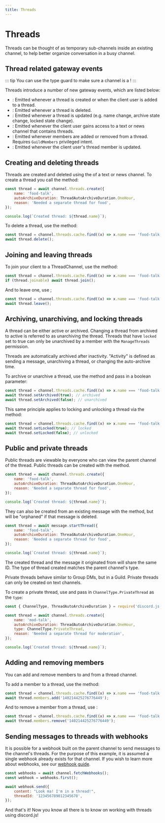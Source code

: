 ```yaml
---
title: Threads
---
```


# Threads

Threads can be thought of as temporary sub-channels inside an existing channel, to help better organize conversation in a busy channel.

## Thread related gateway events

::: tip
You can use the <DocsLink path="ThreadChannel:Class#isThread" type="method" /> type guard to make sure a channel is a <DocsLink path="ThreadChannel:Class" />!
:::

Threads introduce a number of new gateway events, which are listed below:

- <DocsLink path="Client:Class#threadCreate" />: Emitted whenever a thread is created or when the client user is added to a thread.
- <DocsLink path="Client:Class#threadDelete" />: Emitted whenever a thread is deleted.
- <DocsLink path="Client:Class#threadUpdate" />: Emitted whenever a thread is updated (e.g. name change, archive state change, locked state change).
- <DocsLink path="Client:Class#threadListSync" />: Emitted whenever the client user gains access to a text or news channel that contains threads.
- <DocsLink path="Client:Class#threadMembersUpdate" />: Emitted whenever members are added or removed from a thread. Requires <code>GuildMembers</code> privileged intent.
- <DocsLink path="Client:Class#threadMemberUpdate" />: Emitted whenever the client user's thread member is updated.

## Creating and deleting threads

Threads are created and deleted using the <DocsLink path="GuildTextThreadManager:Class" /> of a text or news channel.
To create a thread you call the <DocsLink path="GuildTextThreadManager:Class#create" type="method" /> method:

<!-- eslint-skip -->

```js
const thread = await channel.threads.create({
	name: 'food-talk',
	autoArchiveDuration: ThreadAutoArchiveDuration.OneHour,
	reason: 'Needed a separate thread for food',
});

console.log(`Created thread: ${thread.name}`);
```

To delete a thread, use the <DocsLink path="ThreadChannel:Class#delete" type="method" /> method:

<!-- eslint-skip -->

```js
const thread = channel.threads.cache.find((x) => x.name === 'food-talk');
await thread.delete();
```

## Joining and leaving threads

To join your client to a ThreadChannel, use the <DocsLink path="ThreadChannel:Class#join" type="method" /> method:

<!-- eslint-skip -->

```js
const thread = channel.threads.cache.find((x) => x.name === 'food-talk');
if (thread.joinable) await thread.join();
```

And to leave one, use <DocsLink path="ThreadChannel:Class#leave" type="method" />;

<!-- eslint-skip -->

```js
const thread = channel.threads.cache.find((x) => x.name === 'food-talk');
await thread.leave();
```

## Archiving, unarchiving, and locking threads

A thread can be either active or archived. Changing a thread from archived to active is referred to as unarchiving the thread. Threads that have `locked` set to true can only be unarchived by a member with the `ManageThreads` permission.

Threads are automatically archived after inactivity. "Activity" is defined as sending a message, unarchiving a thread, or changing the auto-archive time.

To archive or unarchive a thread, use the <DocsLink path="ThreadChannel:Class#setArchived" type="method" /> method and pass in a boolean parameter:

<!-- eslint-skip -->

```js
const thread = channel.threads.cache.find((x) => x.name === 'food-talk');
await thread.setArchived(true); // archived
await thread.setArchived(false); // unarchived
```

This same principle applies to locking and unlocking a thread via the <DocsLink path="ThreadChannel:Class#setLocked" type="method" /> method:

<!-- eslint-skip -->

```js
const thread = channel.threads.cache.find((x) => x.name === 'food-talk');
await thread.setLocked(true); // locked
await thread.setLocked(false); // unlocked
```

## Public and private threads

Public threads are viewable by everyone who can view the parent channel of the thread. Public threads can be created with the <DocsLink path="GuildTextThreadManager:Class#create" type="method" /> method.

<!-- eslint-skip -->

```js
const thread = await channel.threads.create({
	name: 'food-talk',
	autoArchiveDuration: ThreadAutoArchiveDuration.OneHour,
	reason: 'Needed a separate thread for food',
});

console.log(`Created thread: ${thread.name}`);
```

They can also be created from an existing message with the <DocsLink path="Message:Class#startThread" type="method" /> method, but will be "orphaned" if that message is deleted.

<!-- eslint-skip -->

```js
const thread = await message.startThread({
	name: 'food-talk',
	autoArchiveDuration: ThreadAutoArchiveDuration.OneHour,
	reason: 'Needed a separate thread for food',
});

console.log(`Created thread: ${thread.name}`);
```

The created thread and the message it originated from will share the same ID. The type of thread created matches the parent channel's type.

Private threads behave similar to Group DMs, but in a Guild. Private threads can only be created on text channels.

To create a private thread, use <DocsLink path="GuildTextThreadManager:Class#create" type="method" /> and pass in `ChannelType.PrivateThread` as the `type`:

<!-- eslint-skip -->

```js {6}
const { ChannelType, ThreadAutoArchiveDuration } = require('discord.js');

const thread = await channel.threads.create({
	name: 'mod-talk',
	autoArchiveDuration: ThreadAutoArchiveDuration.OneHour,
	type: ChannelType.PrivateThread,
	reason: 'Needed a separate thread for moderation',
});

console.log(`Created thread: ${thread.name}`);
```

## Adding and removing members

You can add and remove members to and from a thread channel.

To add a member to a thread, use the <DocsLink path="ThreadMemberManager:Class#add" type="method" /> method:

<!-- eslint-skip -->

```js
const thread = channel.threads.cache.find((x) => x.name === 'food-talk');
await thread.members.add('140214425276776449');
```

And to remove a member from a thread, use <DocsLink path="ThreadMemberManager:Class#remove" type="method" />:

<!-- eslint-skip -->

```js
const thread = channel.threads.cache.find((x) => x.name === 'food-talk');
await thread.members.remove('140214425276776449');
```

## Sending messages to threads with webhooks

It is possible for a webhook built on the parent channel to send messages to the channel's threads. For the purpose of this example, it is assumed a single webhook already exists for that channel. If you wish to learn more about webhooks, see our [webhook guide](/popular-topics/webhooks.md).

```js
const webhooks = await channel.fetchWebhooks();
const webhook = webhooks.first();

await webhook.send({
	content: "Look ma! I'm in a thread!",
	threadId: '123456789012345678',
});
```

And that's it! Now you know all there is to know on working with threads using discord.js!
